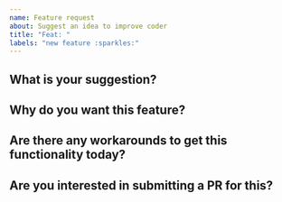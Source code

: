 ```yaml
---
name: Feature request
about: Suggest an idea to improve coder
title: "Feat: "
labels: "new feature :sparkles:"
---
```


## What is your suggestion?

## Why do you want this feature?

## Are there any workarounds to get this functionality today?

## Are you interested in submitting a PR for this?
